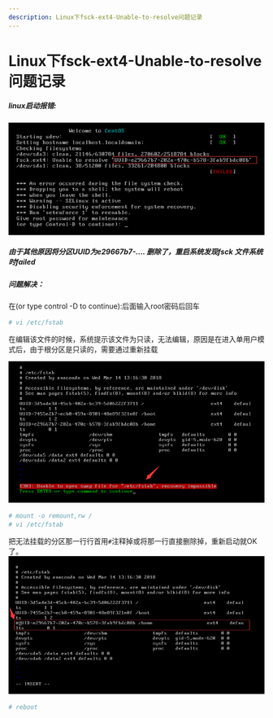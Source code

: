 ```yaml
---
description: Linux下fsck-ext4-Unable-to-resolve问题记录
---
```


# Linux下fsck-ext4-Unable-to-resolve问题记录

##### linux启动报错:

![](/assets/jianshu/2743275-26b4d8887fb8de9c.png)


##### 由于其他原因将分区UUID为e29667b7-.... 删除了，重启系统发现fsck 文件系统时failed

##### 问题解决：
在(or type control -D to continue):后面输入root密码后回车

```bash
# vi /etc/fstab
```

在编辑该文件的时候，系统提示该文件为只读，无法编辑，原因是在进入单用户模式后，由于根分区是只读的，需要通过重新挂载

![](/assets/jianshu/2743275-0ab2df267733ced1.png)

```bash
# mount -o remount,rw /
# vi /etc/fstab
```
把无法挂载的分区那一行行首用`#`注释掉或将那一行直接删除掉，重新启动就OK了。
![](/assets/jianshu/2743275-41579d35c3e34149.png)

```bash
# reboot
```

